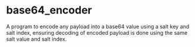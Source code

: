 # base64_encoder
A program to encode any payload into a base64 value using a salt key and salt index, ensuring decoding of encoded payload is done using the same salt value and salt index.
